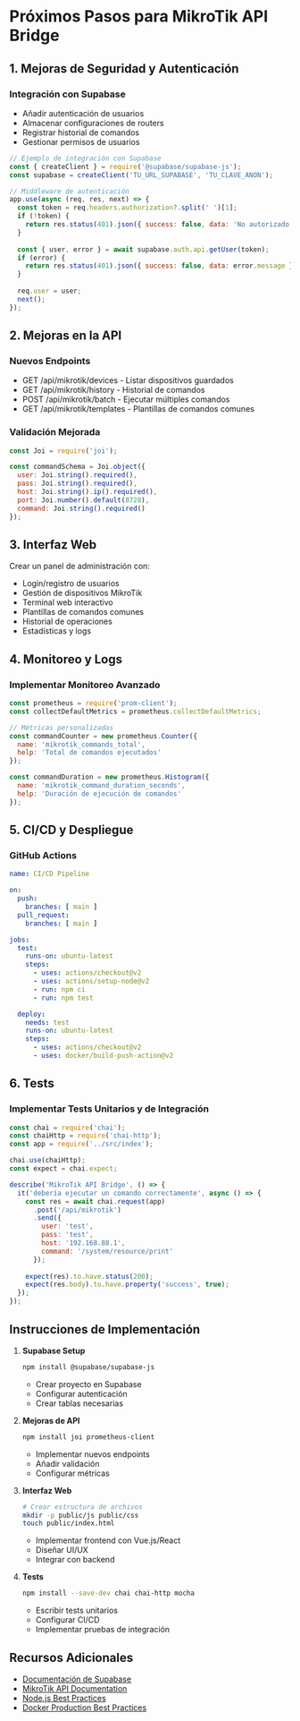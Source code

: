 # Próximos Pasos para MikroTik API Bridge

## 1. Mejoras de Seguridad y Autenticación

### Integración con Supabase
- Añadir autenticación de usuarios
- Almacenar configuraciones de routers
- Registrar historial de comandos
- Gestionar permisos de usuarios

```javascript
// Ejemplo de integración con Supabase
const { createClient } = require('@supabase/supabase-js');
const supabase = createClient('TU_URL_SUPABASE', 'TU_CLAVE_ANON');

// Middleware de autenticación
app.use(async (req, res, next) => {
  const token = req.headers.authorization?.split(' ')[1];
  if (!token) {
    return res.status(401).json({ success: false, data: 'No autorizado' });
  }
  
  const { user, error } = await supabase.auth.api.getUser(token);
  if (error) {
    return res.status(401).json({ success: false, data: error.message });
  }
  
  req.user = user;
  next();
});
```

## 2. Mejoras en la API

### Nuevos Endpoints
- GET /api/mikrotik/devices - Listar dispositivos guardados
- GET /api/mikrotik/history - Historial de comandos
- POST /api/mikrotik/batch - Ejecutar múltiples comandos
- GET /api/mikrotik/templates - Plantillas de comandos comunes

### Validación Mejorada
```javascript
const Joi = require('joi');

const commandSchema = Joi.object({
  user: Joi.string().required(),
  pass: Joi.string().required(),
  host: Joi.string().ip().required(),
  port: Joi.number().default(8728),
  command: Joi.string().required()
});
```

## 3. Interfaz Web

Crear un panel de administración con:
- Login/registro de usuarios
- Gestión de dispositivos MikroTik
- Terminal web interactivo
- Plantillas de comandos comunes
- Historial de operaciones
- Estadísticas y logs

## 4. Monitoreo y Logs

### Implementar Monitoreo Avanzado
```javascript
const prometheus = require('prom-client');
const collectDefaultMetrics = prometheus.collectDefaultMetrics;

// Métricas personalizadas
const commandCounter = new prometheus.Counter({
  name: 'mikrotik_commands_total',
  help: 'Total de comandos ejecutados'
});

const commandDuration = new prometheus.Histogram({
  name: 'mikrotik_command_duration_seconds',
  help: 'Duración de ejecución de comandos'
});
```

## 5. CI/CD y Despliegue

### GitHub Actions
```yaml
name: CI/CD Pipeline

on:
  push:
    branches: [ main ]
  pull_request:
    branches: [ main ]

jobs:
  test:
    runs-on: ubuntu-latest
    steps:
      - uses: actions/checkout@v2
      - uses: actions/setup-node@v2
      - run: npm ci
      - run: npm test

  deploy:
    needs: test
    runs-on: ubuntu-latest
    steps:
      - uses: actions/checkout@v2
      - uses: docker/build-push-action@v2
```

## 6. Tests

### Implementar Tests Unitarios y de Integración
```javascript
const chai = require('chai');
const chaiHttp = require('chai-http');
const app = require('../src/index');

chai.use(chaiHttp);
const expect = chai.expect;

describe('MikroTik API Bridge', () => {
  it('debería ejecutar un comando correctamente', async () => {
    const res = await chai.request(app)
      .post('/api/mikrotik')
      .send({
        user: 'test',
        pass: 'test',
        host: '192.168.88.1',
        command: '/system/resource/print'
      });
    
    expect(res).to.have.status(200);
    expect(res.body).to.have.property('success', true);
  });
});
```

## Instrucciones de Implementación

1. **Supabase Setup**
   ```bash
   npm install @supabase/supabase-js
   ```
   - Crear proyecto en Supabase
   - Configurar autenticación
   - Crear tablas necesarias

2. **Mejoras de API**
   ```bash
   npm install joi prometheus-client
   ```
   - Implementar nuevos endpoints
   - Añadir validación
   - Configurar métricas

3. **Interfaz Web**
   ```bash
   # Crear estructura de archivos
   mkdir -p public/js public/css
   touch public/index.html
   ```
   - Implementar frontend con Vue.js/React
   - Diseñar UI/UX
   - Integrar con backend

4. **Tests**
   ```bash
   npm install --save-dev chai chai-http mocha
   ```
   - Escribir tests unitarios
   - Configurar CI/CD
   - Implementar pruebas de integración

## Recursos Adicionales

- [Documentación de Supabase](https://supabase.io/docs)
- [MikroTik API Documentation](https://wiki.mikrotik.com/wiki/Manual:API)
- [Node.js Best Practices](https://github.com/goldbergyoni/nodebestpractices)
- [Docker Production Best Practices](https://docs.docker.com/develop/dev-best-practices/)
